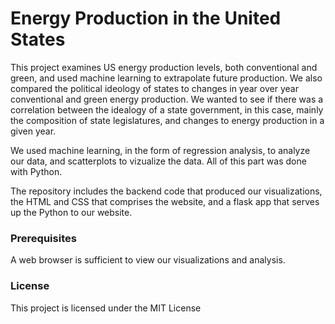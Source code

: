 # Energy Production in the United States

This project examines US energy production levels, both conventional and green, and used machine learning to extrapolate future production. We also compared the political ideology of states to changes in year over year conventional and green energy production. We wanted to see if there was a correlation between the idealogy of a state government, in this case, mainly the composition of state legislatures, and changes to energy production in a given year.

We used machine learning, in the form of regression analysis, to analyze our data, and scatterplots to vizualize the data. All of this part was done with Python.

The repository includes the backend code that produced our visualizations, the HTML and CSS that comprises the website, and a flask app that serves up the Python to our website. 

### Prerequisites

A web browser is sufficient to view our visualizations and analysis.

### License

This project is licensed under the MIT License
